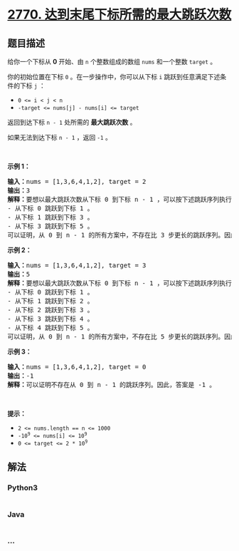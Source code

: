 # [2770. 达到末尾下标所需的最大跳跃次数](https://leetcode-cn.com/problems/maximum-number-of-jumps-to-reach-the-last-index)



## 题目描述

<!-- 这里写题目描述 -->

<p>给你一个下标从 <strong>0</strong> 开始、由 <code>n</code> 个整数组成的数组 <code>nums</code> 和一个整数 <code>target</code> 。</p>

<p>你的初始位置在下标 <code>0</code> 。在一步操作中，你可以从下标 <code>i</code> 跳跃到任意满足下述条件的下标 <code>j</code> ：</p>

<ul>
	<li><code>0 &lt;= i &lt; j &lt; n</code></li>
	<li><code>-target &lt;= nums[j] - nums[i] &lt;= target</code></li>
</ul>

<p>返回到达下标 <code>n - 1</code> 处所需的 <strong>最大跳跃次数</strong> 。</p>

<p>如果无法到达下标 <code>n - 1</code> ，返回 <code>-1</code> 。</p>

<p>&nbsp;</p>

<p><strong>示例 1：</strong></p>

<pre><strong>输入：</strong>nums = [1,3,6,4,1,2], target = 2
<strong>输出：</strong>3
<strong>解释：</strong>要想以最大跳跃次数从下标 0 到下标 n - 1 ，可以按下述跳跃序列执行操作：
- 从下标 0 跳跃到下标 1 。 
- 从下标 1 跳跃到下标 3 。 
- 从下标 3 跳跃到下标 5 。 
可以证明，从 0 到 n - 1 的所有方案中，不存在比 3 步更长的跳跃序列。因此，答案是 3 。 </pre>

<p><strong>示例 2：</strong></p>

<pre><strong>输入：</strong>nums = [1,3,6,4,1,2], target = 3
<strong>输出：</strong>5
<strong>解释：</strong>要想以最大跳跃次数从下标 0 到下标 n - 1 ，可以按下述跳跃序列执行操作：
- 从下标 0 跳跃到下标 1 。 
- 从下标 1 跳跃到下标 2 。 
- 从下标 2 跳跃到下标 3 。 
- 从下标 3 跳跃到下标 4 。 
- 从下标 4 跳跃到下标 5 。 
可以证明，从 0 到 n - 1 的所有方案中，不存在比 5 步更长的跳跃序列。因此，答案是 5 。 </pre>

<p><strong>示例 3：</strong></p>

<pre><strong>输入：</strong>nums = [1,3,6,4,1,2], target = 0
<strong>输出：</strong>-1
<strong>解释：</strong>可以证明不存在从 0 到 n - 1 的跳跃序列。因此，答案是 -1 。 
</pre>

<p>&nbsp;</p>

<p><strong>提示：</strong></p>

<ul>
	<li><code>2 &lt;= nums.length == n &lt;= 1000</code></li>
	<li><code>-10<sup>9</sup>&nbsp;&lt;= nums[i]&nbsp;&lt;= 10<sup>9</sup></code></li>
	<li><code>0 &lt;= target &lt;= 2 * 10<sup>9</sup></code></li>
</ul>


## 解法

<!-- 这里可写通用的实现逻辑 -->

<!-- tabs:start -->

### **Python3**

<!-- 这里可写当前语言的特殊实现逻辑 -->

```python

```

### **Java**

<!-- 这里可写当前语言的特殊实现逻辑 -->

```java

```

### **...**

```

```

<!-- tabs:end -->

